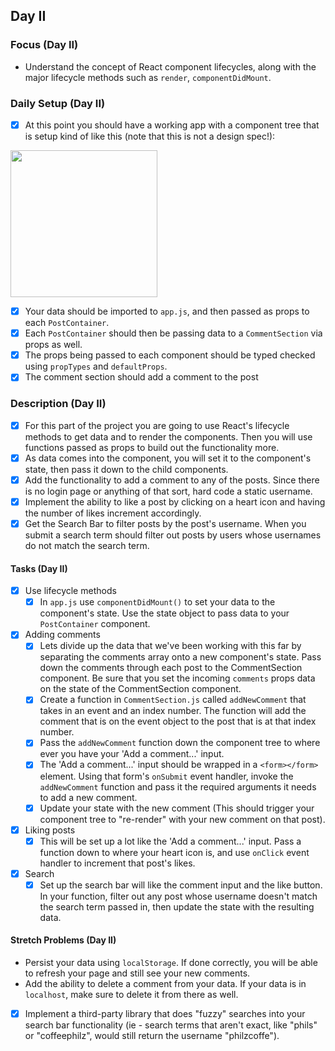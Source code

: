 ## Day II

### Focus (Day II)

- Understand the concept of React component lifecycles, along with the major lifecycle methods such as `render`, `componentDidMount`.

### Daily Setup (Day II)

- [x] At this point you should have a working app with a component tree that is setup kind of like this (note that this is not a design spec!):

<img src='/assets/InstaClone-componentStructure.jpg' width='235' />

- [x] Your data should be imported to `app.js`, and then passed as props to each `PostContainer`.
- [x] Each `PostContainer` should then be passing data to a `CommentSection` via props as well.
- [x] The props being passed to each component should be typed checked using `propTypes` and `defaultProps`.
- [x] The comment section should add a comment to the post

### Description (Day II)

- [x] For this part of the project you are going to use React's lifecycle methods to get data and to render the components. Then you will use functions passed as props to build out the functionality more.
- [x] As data comes into the component, you will set it to the component's state, then pass it down to the child components.
- [x] Add the functionality to add a comment to any of the posts. Since there is no login page or anything of that sort, hard code a static username.
- [x] Implement the ability to like a post by clicking on a heart icon and having the number of likes increment accordingly.
- [x] Get the Search Bar to filter posts by the post's username. When you submit a search term should filter out posts by users whose usernames do not match the search term.

#### Tasks (Day II)

- [x] Use lifecycle methods
  - [x] In `app.js` use `componentDidMount()` to set your data to the component's state. Use the state object to pass data to your `PostContainer` component.
- [x] Adding comments
  - [x] Lets divide up the data that we've been working with this far by separating the comments array onto a new component's state. Pass down the comments through each post to the CommentSection component. Be sure that you set the incoming `comments` props data on the state of the CommentSection component.
  - [x] Create a function in `CommentSection.js` called `addNewComment` that takes in an event and an index number. The function will add the comment that is on the event object to the post that is at that index number.
  - [x] Pass the `addNewComment` function down the component tree to where ever you have your 'Add a comment...' input.
  - [x] The 'Add a comment...' input should be wrapped in a `<form></form>` element. Using that form's `onSubmit` event handler, invoke the `addNewComment` function and pass it the required arguments it needs to add a new comment.
  - [x] Update your state with the new comment (This should trigger your component tree to "re-render" with your new comment on that post).
- [x] Liking posts
  - [x] This will be set up a lot like the 'Add a comment...' input. Pass a function down to where your heart icon is, and use `onClick` event handler to increment that post's likes.
- [x] Search
  - [x] Set up the search bar will like the comment input and the like button. In your function, filter out any post whose username doesn't match the search term passed in, then update the state with the resulting data.

#### Stretch Problems (Day II)

- Persist your data using `localStorage`. If done correctly, you will be able to refresh your page and still see your new comments.
- Add the ability to delete a comment from your data. If your data is in `localhost`, make sure to delete it from there as well.
- [x] Implement a third-party library that does "fuzzy" searches into your search bar functionality (ie - search terms that aren't exact, like "phils" or "coffeephilz", would still return the username "philzcoffe").
